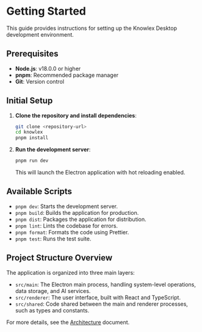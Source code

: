# Getting Started

This guide provides instructions for setting up the Knowlex Desktop development environment.

## Prerequisites

- **Node.js**: v18.0.0 or higher
- **pnpm**: Recommended package manager
- **Git**: Version control

## Initial Setup

1.  **Clone the repository and install dependencies**:
    ```bash
    git clone <repository-url>
    cd knowlex
    pnpm install
    ```

2.  **Run the development server**:
    ```bash
    pnpm run dev
    ```
    This will launch the Electron application with hot reloading enabled.

## Available Scripts

-   `pnpm dev`: Starts the development server.
-   `pnpm build`: Builds the application for production.
-   `pnpm dist`: Packages the application for distribution.
-   `pnpm lint`: Lints the codebase for errors.
-   `pnpm format`: Formats the code using Prettier.
-   `pnpm test`: Runs the test suite.

## Project Structure Overview

The application is organized into three main layers:

-   `src/main`: The Electron main process, handling system-level operations, data storage, and AI services.
-   `src/renderer`: The user interface, built with React and TypeScript.
-   `src/shared`: Code shared between the main and renderer processes, such as types and constants.

For more details, see the [Architecture](./02-architecture.md) document.
